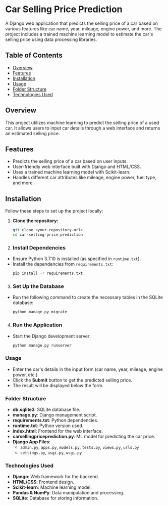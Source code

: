 # Car Selling Price Prediction

A Django web application that predicts the selling price of a car based on various features like car name, year, mileage, engine power, and more. The project includes a trained machine learning model to estimate the car's selling price using data processing libraries.

## Table of Contents

- [Overview](#overview)
- [Features](#features)
- [Installation](#installation)
- [Usage](#usage)
- [Folder Structure](#folder-structure)
- [Technologies Used](#technologies-used)


## Overview

This project utilizes machine learning to predict the selling price of a used car. It allows users to input car details through a web interface and returns an estimated selling price.

## Features

- Predicts the selling price of a car based on user inputs.
- User-friendly web interface built with Django and HTML/CSS.
- Uses a trained machine learning model with Scikit-learn.
- Handles different car attributes like mileage, engine power, fuel type, and more.

## Installation

Follow these steps to set up the project locally:

1. **Clone the repository:**
   ```bash
   git clone <your-repository-url>
   cd car-selling-price-prediction
2. ### Install Dependencies
- Ensure Python 3.7.10 is installed (as specified in `runtime.txt`).
- Install the dependencies from `requirements.txt`:
  ```bash
  pip install -r requirements.txt
3. ### Set Up the Database
- Run the following command to create the necessary tables in the SQLite database:
  ```bash
  python manage.py migrate
4. ### Run the Application
- Start the Django development server:
  ```bash
  python manage.py runserver

### Usage
- Enter the car's details in the input form (car name, year, mileage, engine power, etc.).
- Click the **Submit** button to get the predicted selling price.
- The result will be displayed below the form.

### Folder Structure

- **db.sqlite3**: SQLite database file.
- **manage.py**: Django management script.
- **requirements.txt**: Python dependencies.
- **runtime.txt**: Python version used.
- **index.html**: Frontend for the web interface.
- **carsellingpriceprediction.py**: ML model for predicting the car price.
- **Django App Files**:
  - `admin.py`, `apps.py`, `models.py`, `tests.py`, `views.py`, `urls.py`
  - `settings.py`, `asgi.py`, `wsgi.py`

### Technologies Used

- **Django**: Web framework for the backend.
- **HTML/CSS**: Frontend design.
- **Scikit-learn**: Machine learning model.
- **Pandas & NumPy**: Data manipulation and processing.
- **SQLite**: Database for storing information.


  
